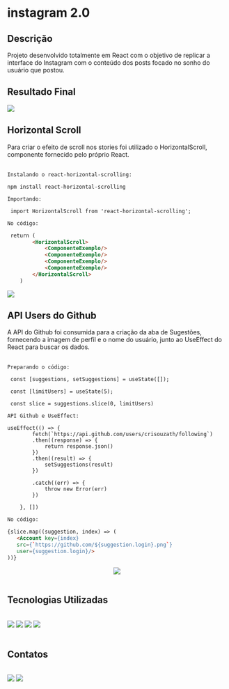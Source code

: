 # instagram 2.0
## Descrição
Projeto desenvolvido totalmente em React com o objetivo de replicar a interface do Instagram com o conteúdo dos posts focado no sonho do usuário que postou.

## Resultado Final
<img src='https://user-images.githubusercontent.com/111239606/198903327-45bc1caf-73fc-4f57-bb55-43d133d0a321.png'></img>

## Horizontal Scroll
Para criar o efeito de scroll nos stories foi utilizado o HorizontalScroll, componente fornecido pelo próprio React.<br><br>

`Instalando o react-horizontal-scrolling:`
```
npm install react-horizontal-scrolling
```

`Importando:`
```
 import HorizontalScroll from 'react-horizontal-scrolling';
```

`No código:`
```html
 return (
        <HorizontalScroll>
            <ComponenteExemplo/>
            <ComponenteExemplo/>
            <ComponenteExemplo/>
            <ComponenteExemplo/>
        </HorizontalScroll>
    )
```
<img src='https://user-images.githubusercontent.com/111239606/198903822-ab71562e-337b-499a-8638-d8c6b1f1571e.gif'></img>

## API Users do Github
A API do Github foi consumida para a criação da aba de Sugestões, fornecendo a imagem de perfil e o nome do usuário, junto ao UseEffect do React para buscar os dados.<br><br>

`Preparando o código:`
```
 const [suggestions, setSuggestions] = useState([]);

 const [limitUsers] = useState(5);

 const slice = suggestions.slice(0, limitUsers)
```

`API Github e UseEffect:`
```
useEffect(() => {
        fetch(`https://api.github.com/users/crisouzath/following`)
        .then((response) => {
            return response.json()
        })
        .then((result) => {
            setSuggestions(result)
        })

        .catch((err) => {
            throw new Error(err)
        })

    }, [])
```

`No código:`
```html
{slice.map((suggestion, index) => (
   <Account key={index} 
   src={`https://github.com/${suggestion.login}.png`} 
   user={suggestion.login}/>
))}
```
<div align=center>
<img src='https://user-images.githubusercontent.com/111239606/198905150-5acfb1de-1f54-4a4c-af7e-4c2634fd09a8.png'>
</div><br>

## Tecnologias Utilizadas
<div style='display:inline_block'><br>
<img src='https://img.shields.io/badge/React-20232A?style=for-the-badge&logo=react&logoColor=61DAFB'>
<img src='https://img.shields.io/badge/JavaScript-F7DF1E?style=for-the-badge&logo=javascript&logoColor=black'>
<img src='https://img.shields.io/badge/CSS3-1572B6?style=for-the-badge&logo=css3&logoColor=white'>
<img src='https://img.shields.io/badge/HTML5-E34F26?style=for-the-badge&logo=html5&logoColor=white'>
</div><br>

## Contatos
<div style='display:inline_block'><br>
<a href='https://www.linkedin.com/in/cristhian-de-souza/' target=_blank><img src="https://img.shields.io/badge/LinkedIn-0077B5?style=for-the-badge&logo=linkedin&logoColor=white"/></a>
<a href='https://github.com/crisouzath' target=_blank><img src='https://img.shields.io/badge/GitHub-100000?style=for-the-badge&logo=github&logoColor=white'/></a>
</div><br>
